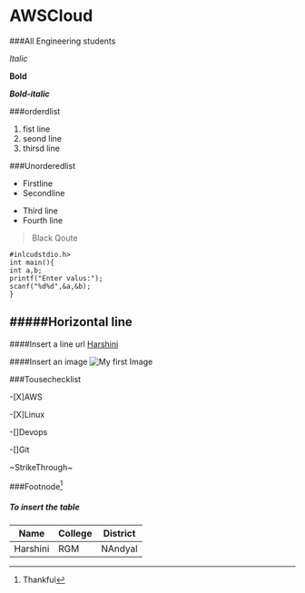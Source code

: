 # AWSCloud

###All Engineering students

*Italic*

**Bold**

***Bold-italic***

###orderdlist
1. fist line
2. seond line
3. thirsd line

###Unorderedlist
- Firstline
- Secondline
+ Third line
+ Fourth line

>Black Qoute


```
#inlcudstdio.h>
int main(){
int a,b;
printf("Enter valus:");
scanf("%d%d",&a,&b);
}
```

#####Horizontal line
----

####Insert a line url
[Harshini](https://google.com)

####Insert an image
![My first Image](https://www.google.com/imgres?q=nature%20drawing&imgurl=https%3A%2F%2Flookaside.fbsbx.com%2Flookaside%2Fcrawler%2Fmedia%2F%3Fmedia_id%3D389854700564897&imgrefurl=https%3A%2F%2Fwww.facebook.com%2F100086211094170%2Fposts%2Fattractive-nature-drawing-art-ideas-for-everyone%2F389855457231488%2F&docid=e3F3-38zk2Ph2M&tbnid=2tP2nKNyQ8rN9M&vet=12ahUKEwiEofrzleuNAxVowTgGHRpPF6oQM3oECBwQAA..i&w=633&h=634&hcb=2&ved=2ahUKEwiEofrzleuNAxVowTgGHRpPF6oQM3oECBwQAA)

###Tousechecklist

-[X]AWS

-[X]Linux

-[]Devops

-[]Git

~StrikeThrough~

###Footnode[^1]
[^1]:Thankful

##### To insert the table
|Name|College|District|
|----|---|---|
|Harshini|RGM|NAndyal|
